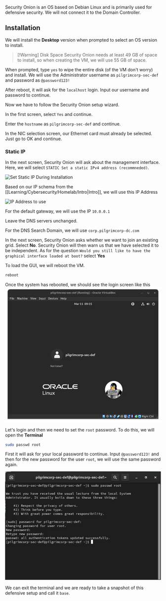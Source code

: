 Security Onion is an OS based on Debian Linux and is primarily used for defensive security. We will not connect it to the Domain Controller.
## Installation
We will install the **Desktop** version when prompted to select an OS version to install.
> [!Warning] Disk Space
> Security Onion needs at least 49 GB of space to install, so when creating the VM, we will use 55 GB of space.

When prompted, type `yes` to wipe the entire disk (of the VM don't worry) and install.
We will use the Administrator username as `pilgrimcorp-sec-def` and password as `@password123!`

After reboot, it will ask for the `localhost` login. Input our username and password to continue.

Now we have to follow the Security Onion setup wizard.

In the first screen, select `Yes` and continue.

Enter the `hostname` as `pilgrimcorp-sec-def` and continue.

In the NIC selection screen, our Ethernet card must already be selected. Just go to OK and continue.
### Static IP
In the next screen, Security Onion will ask about the management interface. Here, we will select `STATIC Set a static IPv4 address (recommneded)`.

![Set Static IP During Installation](/home/nyukeit/Documents/Homelab/Images/security_onion_installation_set_static_ip.png)

Based on our IP schema from the [[Learning/Cybersecurity/Homelab/Intro|Intro]], we will use this IP Address

![IP Address to use](/home/nyukeit/Documents/Homelab/Images/security_onion_installation_ip_address.png)

For the default gateway, we will use the IP `10.0.0.1`

Leave the DNS servers unchanged.

For the DNS Search Domain, we will use `corp.pilgrimcorp-dc.com`

In the next screen, Security Onion asks whether we want to join an existing grid. Select **No**. Security Onion will then warn us that we have selected it to be independent. As for the question `Would you still like to have the graphical interface loaded at boot?` select **Yes**

To load the GUI, we will reboot the VM.
```bash
reboot
```

Once the system has rebooted, we should see the login screen like this
![Security Onion Post Install Login Screen](Images/security_onion_post_install_login_screen.png)

Let's login and then we need to set the `root` password. To do this, we will open the **Terminal**
```bash
sudo passwd root
```

First it will ask for your local password to continue. Input `@password123!` and then for the new password for the user `root`, we will use the same password again.

![Security Onion set root password](Images/security_onion_set_root_password.png)

We can exit the terminal and we are ready to take a snapshot of this defensive setup and call it `base`.